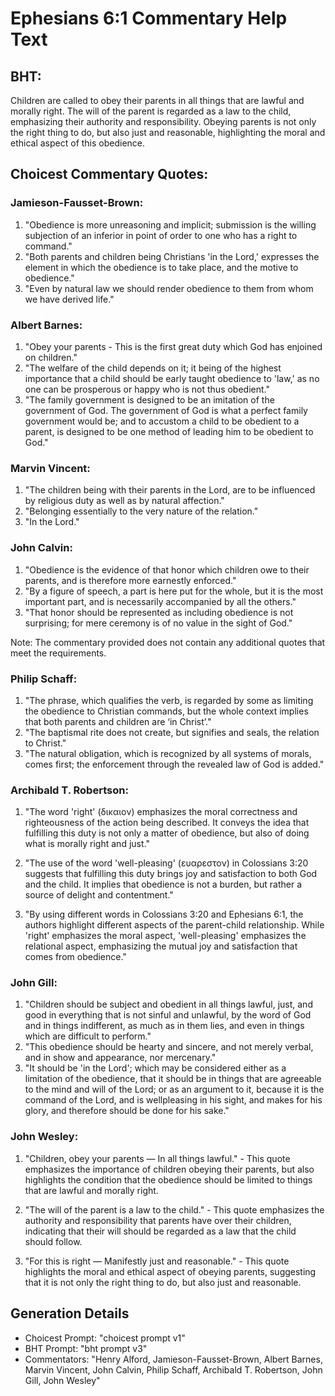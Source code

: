 # Ephesians 6:1 Commentary Help Text

## BHT:
Children are called to obey their parents in all things that are lawful and morally right. The will of the parent is regarded as a law to the child, emphasizing their authority and responsibility. Obeying parents is not only the right thing to do, but also just and reasonable, highlighting the moral and ethical aspect of this obedience.

## Choicest Commentary Quotes:
### Jamieson-Fausset-Brown:
1. "Obedience is more unreasoning and implicit; submission is the willing subjection of an inferior in point of order to one who has a right to command."
2. "Both parents and children being Christians 'in the Lord,' expresses the element in which the obedience is to take place, and the motive to obedience."
3. "Even by natural law we should render obedience to them from whom we have derived life."

### Albert Barnes:
1. "Obey your parents - This is the first great duty which God has enjoined on children."
2. "The welfare of the child depends on it; it being of the highest importance that a child should be early taught obedience to 'law,' as no one can be prosperous or happy who is not thus obedient."
3. "The family government is designed to be an imitation of the government of God. The government of God is what a perfect family government would be; and to accustom a child to be obedient to a parent, is designed to be one method of leading him to be obedient to God."

### Marvin Vincent:
1. "The children being with their parents in the Lord, are to be influenced by religious duty as well as by natural affection."
2. "Belonging essentially to the very nature of the relation."
3. "In the Lord."

### John Calvin:
1. "Obedience is the evidence of that honor which children owe to their parents, and is therefore more earnestly enforced."
2. "By a figure of speech, a part is here put for the whole, but it is the most important part, and is necessarily accompanied by all the others."
3. "That honor should be represented as including obedience is not surprising; for mere ceremony is of no value in the sight of God."

Note: The commentary provided does not contain any additional quotes that meet the requirements.

### Philip Schaff:
1. "The phrase, which qualifies the verb, is regarded by some as limiting the obedience to Christian commands, but the whole context implies that both parents and children are ‘in Christ’."
2. "The baptismal rite does not create, but signifies and seals, the relation to Christ."
3. "The natural obligation, which is recognized by all systems of morals, comes first; the enforcement through the revealed law of God is added."

### Archibald T. Robertson:
1. "The word 'right' (δικαιον) emphasizes the moral correctness and righteousness of the action being described. It conveys the idea that fulfilling this duty is not only a matter of obedience, but also of doing what is morally right and just."

2. "The use of the word 'well-pleasing' (ευαρεστον) in Colossians 3:20 suggests that fulfilling this duty brings joy and satisfaction to both God and the child. It implies that obedience is not a burden, but rather a source of delight and contentment."

3. "By using different words in Colossians 3:20 and Ephesians 6:1, the authors highlight different aspects of the parent-child relationship. While 'right' emphasizes the moral aspect, 'well-pleasing' emphasizes the relational aspect, emphasizing the mutual joy and satisfaction that comes from obedience."

### John Gill:
1. "Children should be subject and obedient in all things lawful, just, and good in everything that is not sinful and unlawful, by the word of God and in things indifferent, as much as in them lies, and even in things which are difficult to perform."
2. "This obedience should be hearty and sincere, and not merely verbal, and in show and appearance, nor mercenary."
3. "It should be 'in the Lord'; which may be considered either as a limitation of the obedience, that it should be in things that are agreeable to the mind and will of the Lord; or as an argument to it, because it is the command of the Lord, and is wellpleasing in his sight, and makes for his glory, and therefore should be done for his sake."

### John Wesley:
1. "Children, obey your parents — In all things lawful." - This quote emphasizes the importance of children obeying their parents, but also highlights the condition that the obedience should be limited to things that are lawful and morally right.

2. "The will of the parent is a law to the child." - This quote emphasizes the authority and responsibility that parents have over their children, indicating that their will should be regarded as a law that the child should follow.

3. "For this is right — Manifestly just and reasonable." - This quote highlights the moral and ethical aspect of obeying parents, suggesting that it is not only the right thing to do, but also just and reasonable.


## Generation Details
- Choicest Prompt: "choicest prompt v1"
- BHT Prompt: "bht prompt v3"
- Commentators: "Henry Alford, Jamieson-Fausset-Brown, Albert Barnes, Marvin Vincent, John Calvin, Philip Schaff, Archibald T. Robertson, John Gill, John Wesley"
